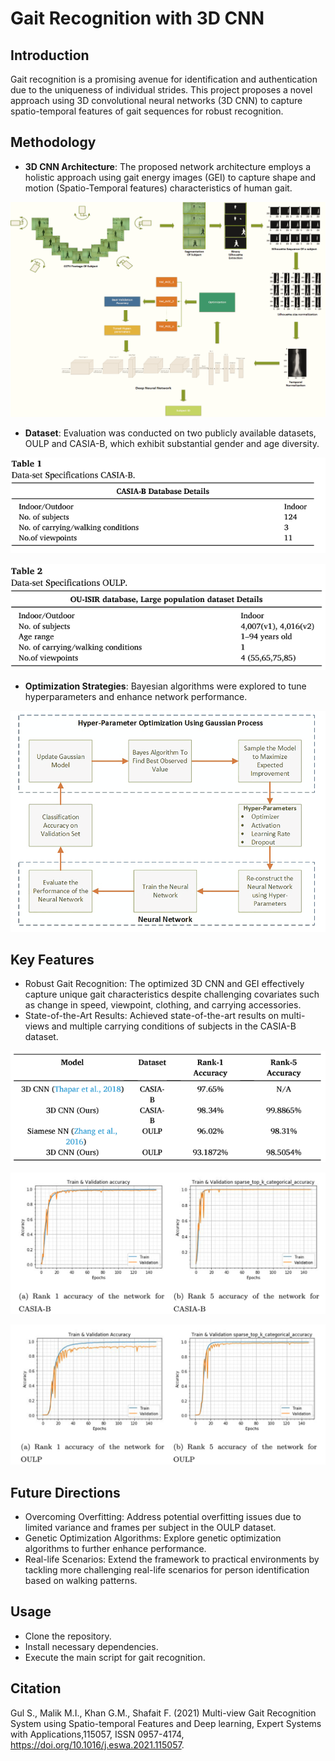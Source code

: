 # Gait Recognition with 3D CNN

## Introduction
Gait recognition is a promising avenue for identification and authentication due to the uniqueness of individual strides. This project proposes a novel approach using 3D convolutional neural networks (3D CNN) to capture spatio-temporal features of gait sequences for robust recognition.

## Methodology
- **3D CNN Architecture**: The proposed network architecture employs a holistic approach using gait energy images (GEI) to capture shape and motion (Spatio-Temporal features) characteristics of human gait.
 
 ![Gait Analysis1](images/Proposed_framework.png "3D Convolutional Neural Network for Inter-class Subject Identification")

- **Dataset**: Evaluation was conducted on two publicly available datasets, OULP and CASIA-B, which exhibit substantial gender and age diversity.
  
 ![Gait Analysis2](images/CASIA-B_Dataset.png "Data-set Specifications CASIA-B")

 ![Gait Analysis3](images/OULP_Dataset.png "Data-set Specifications OULP")

- **Optimization Strategies**: Bayesian algorithms were explored to tune hyperparameters and enhance network performance.

 ![Gait Analysis4](images/HypOpt.png "Hyper-parameter tuning using bayesian optimization")

## Key Features
- Robust Gait Recognition: The optimized 3D CNN and GEI effectively capture unique gait characteristics despite challenging covariates such as change in speed, viewpoint, clothing, and carrying accessories.
- State-of-the-Art Results: Achieved state-of-the-art results on multi-views and multiple carrying conditions of subjects in the CASIA-B dataset.
  
 ![Gait Analysis7](images/Performance.png "Comparison of our framework with state of art models")
 
 ![Gait Analysis5](images/CASIAB_Results.png "Proposed network training results on CASIA-B dataset")

 ![Gait Analysis6](images/OULP_Results.png "Proposed network training results on OULP dataset")
 

 
## Future Directions
- Overcoming Overfitting: Address potential overfitting issues due to limited variance and frames per subject in the OULP dataset.
- Genetic Optimization Algorithms: Explore genetic optimization algorithms to further enhance performance.
- Real-life Scenarios: Extend the framework to practical environments by tackling more challenging real-life scenarios for person identification based on walking patterns.

## Usage
- Clone the repository.
- Install necessary dependencies.
- Execute the main script for gait recognition.

## Citation
Gul S., Malik M.I., Khan G.M., Shafait F. (2021) Multi-view Gait Recognition System using
Spatio-temporal Features and Deep learning, Expert Systems with Applications,115057, ISSN
0957-4174, https://doi.org/10.1016/j.eswa.2021.115057.


